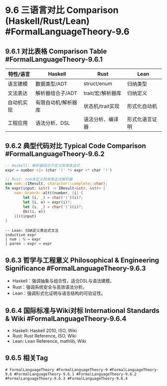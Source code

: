 # 9.6 三语言对比 Comparison (Haskell/Rust/Lean) #FormalLanguageTheory-9.6

## 9.6.1 对比表格 Comparison Table #FormalLanguageTheory-9.6.1

| 特性/语言 | Haskell | Rust | Lean |
|-----------|---------|------|------|
| 语言建模 | 数据类型/ADT | struct/enum | 归纳类型 |
| 文法表达 | 解析器组合子/ADT | trait/宏/解析器库 | 归纳定义 |
| 自动机实现 | 有限自动机/解析器库 | 状态机/trait实现 | 形式化自动机 |
| 工程应用 | 语法分析、DSL | 语法分析、编译器 | 形式化语言证明 |

## 9.6.2 典型代码对比 Typical Code Comparison #FormalLanguageTheory-9.6.2

```haskell
-- Haskell: 解析器组合子定义简单表达式
expr = number <|> (char '(' *> expr <* char ')')
```

```rust
// Rust: nom库定义简单表达式解析器
use nom::{IResult, character::complete::char};
fn expr(input: &str) -> IResult<&str, &str> {
    nom::branch::alt((number, |i| {
        let (i, _) = char('(')(i)?;
        let (i, e) = expr(i)?;
        let (i, _) = char(')')(i)?;
        Ok((i, e))
    }))(input)
}
```

```lean
-- Lean: 归纳定义表达式文法
inductive expr
| num : ℕ → expr
| paren : expr → expr
```

## 9.6.3 哲学与工程意义 Philosophical & Engineering Significance #FormalLanguageTheory-9.6.3

- Haskell：强调抽象与组合性，适合DSL与语法建模。
- Rust：强调系统安全与高效语法分析。
- Lean：强调形式化证明与语言结构的可验证性。

## 9.6.4 国际标准与Wiki对标 International Standards & Wiki #FormalLanguageTheory-9.6.4

- Haskell: Haskell 2010, ISO, Wiki
- Rust: Rust Reference, ISO, Wiki
- Lean: Lean Reference, mathlib, Wiki

## 9.6.5 相关Tag

`# FormalLanguageTheory #FormalLanguageTheory-9 #FormalLanguageTheory-9.6 #FormalLanguageTheory-9.6.1 #FormalLanguageTheory-9.6.2 #FormalLanguageTheory-9.6.3 #FormalLanguageTheory-9.6.4`
